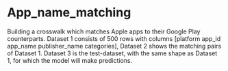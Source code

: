 # App_name_matching
Building a crosswalk which matches Apple apps to their Google Play counterparts. 
Dataset 1 consists of 500 rows with columns [platform  app_id  app_name  publisher_name  categories],
Dataset 2 shows the matching pairs of Dataset 1. Dataset 3 is the test-dataset, with the same shape as Dataset 1,
for which the model will make predictions.
